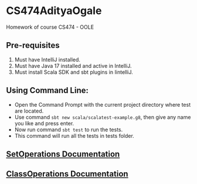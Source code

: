 # CS474AdityaOgale
Homework of course CS474 - OOLE

## Pre-requisites
1. Must have IntelliJ installed.
2. Must have Java 17 installed and active in IntelliJ.
3. Must install Scala SDK and sbt plugins in IintelliJ.

## Using Command Line:
  - Open the Command Prompt with the current project directory where test are located.
  - Use command ```sbt new scala/scalatest-example.g8```, then give any name you like and press enter.
  - Now run command ```sbt test``` to run the tests. 
  - This command will run all the tests in tests folder.

## [SetOperations Documentation](SetOperation.md)
## [ClassOperations Documentation](ClassOperations.md)
